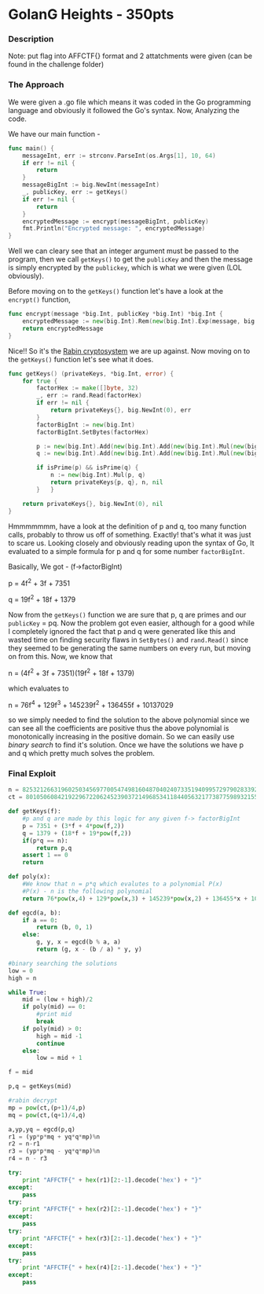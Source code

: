 # GolanG Heights - 350pts

### Description 

Note: put flag into AFFCTF{} format and 2 attatchments were given (can be found in the challenge folder)

### The Approach

We were given a .go file which means it was coded in the Go programming language and obviously it followed the Go's syntax. Now, Analyzing the code.

We have our main function - 

```Go
func main() {
	messageInt, err := strconv.ParseInt(os.Args[1], 10, 64)
	if err != nil {
		return
	}
	messageBigInt := big.NewInt(messageInt)
	_, publicKey, err := getKeys()
	if err != nil {
		return
	}
	encryptedMessage := encrypt(messageBigInt, publicKey)
	fmt.Println("Encrypted message: ", encryptedMessage)
}
```
Well we can cleary see that an integer argument must be passed to the program, then we call `getKeys()` to get the `publicKey` and then the message is simply encrypted by the `publickey`, which is what we were given (LOL obviously).

Before moving on to the `getKeys()` function let's have a look at the `encrypt()` function,

```Go
func encrypt(message *big.Int, publicKey *big.Int) *big.Int {
	encryptedMessage := new(big.Int).Rem(new(big.Int).Exp(message, big.NewInt(2), nil) , publicKey)
	return encryptedMessage
}
```

Nice!! So it's the [Rabin cryptosystem](https://en.wikipedia.org/wiki/Rabin_cryptosystem) we are up against. Now moving on to the `getKeys()` function let's see what it does.

```Go
func getKeys() (privateKeys, *big.Int, error) {
	for true {
		factorHex := make([]byte, 32)
		_, err := rand.Read(factorHex)
		if err != nil {
			return privateKeys{}, big.NewInt(0), err
		}
		factorBigInt := new(big.Int)
		factorBigInt.SetBytes(factorHex)

		p := new(big.Int).Add(new(big.Int).Add(new(big.Int).Mul(new(big.Int).Exp(factorBigInt, big.NewInt(2), nil), big.NewInt(4)), new(big.Int).Mul(factorBigInt, big.NewInt(3))), big.NewInt(7351))
		q := new(big.Int).Add(new(big.Int).Add(new(big.Int).Mul(new(big.Int).Exp(factorBigInt, big.NewInt(2), nil), big.NewInt(19)), new(big.Int).Mul(factorBigInt, big.NewInt(18))), big.NewInt(1379))

		if isPrime(p) && isPrime(q) {
			n := new(big.Int).Mul(p, q)
			return privateKeys{p, q}, n, nil
		}	}

	return privateKeys{}, big.NewInt(0), nil
}
```

Hmmmmmmm, have a look at the definition of p and q, too many function calls, probably to throw us off of something. Exactly! that's what it was just to scare us. Looking closely and obviously reading upon the syntax of Go, It evaluated to a simple formula for p and q for some number `factorBigInt`.

Basically, We got -  (f->factorBigInt)


p = 4f<sup>2</sup> + 3f + 7351

q = 19f<sup>2</sup> + 18f + 1379


Now from the `getKeys()` function we are sure that p, q are primes and our `publicKey` = pq. Now the problem got even easier, although for a good while I completely ignored the fact that p and q were generated like this and wasted time on finding security flaws in `SetBytes()` and `rand.Read()` since they seemed to be generating the same numbers on every run, but moving on from this. Now, we know that 


n = (4f<sup>2</sup> + 3f + 7351)(19f<sup>2</sup> + 18f + 1379)

which evaluates to 

n = 76f<sup>4</sup> + 129f<sup>3</sup> + 145239f<sup>2</sup> + 136455f + 10137029

so we simply needed to find the solution to the above polynomial since we can see all the coefficients are positive thus the above polynomial is monotonically increasing in the positive domain. So we can easily use *binary search* to find it's solution. Once we have the solutions we have p and q which pretty much solves the problem.

### Final Exploit

```python
n = 825321266319602503456977005474981604870402407335194099572979028339224439122246767155608828548258547874076592811333439775645799852274012447643240804287007452861599291275940862131595970247906775549656137041013432613989092491697319873901497907382123859210758943466373193369020798176192106305153278525778145033
ct = 801050608421922967220624523903721496853411844056321773877598932155971380872263121340024512973182420871402804237809506243995703890886804092449855251892886296340338442367792297266755554172082930224889412735287102163161928535579728998850091020972410977027707699268899998522781790134147981974412918582618345868

def getKeys(f):
	#p and q are made by this logic for any given f-> factorBigInt
	p = 7351 + (3*f + 4*pow(f,2))
	q = 1379 + (18*f + 19*pow(f,2))
	if(p*q == n):
		return p,q
	assert 1 == 0
	return

def poly(x):
	#We know that n = p*q which evalutes to a polynomial P(x)
	#P(x) - n is the following polynomial
	return 76*pow(x,4) + 129*pow(x,3) + 145239*pow(x,2) + 136455*x + 10137029 - n

def egcd(a, b):
    if a == 0:
        return (b, 0, 1)
    else:
        g, y, x = egcd(b % a, a)
        return (g, x - (b / a) * y, y)

#binary searching the solutions
low = 0
high = n

while True:
	mid = (low + high)/2
	if poly(mid) == 0:
		#print mid
		break
	if poly(mid) > 0:
		high = mid -1
		continue
	else:
		low = mid + 1

f = mid

p,q = getKeys(mid)

#rabin decrypt 
mp = pow(ct,(p+1)/4,p)
mq = pow(ct,(q+1)/4,q)

a,yp,yq = egcd(p,q)
r1 = (yp*p*mq + yq*q*mp)%n
r2 = n-r1
r3 = (yp*p*mq - yq*q*mp)%n
r4 = n - r3

try:
	print "AFFCTF{" + hex(r1)[2:-1].decode('hex') + "}"
except:
	pass
try:
	print "AFFCTF{" + hex(r2)[2:-1].decode('hex') + "}"
except:
	pass
try:
	print "AFFCTF{" + hex(r3)[2:-1].decode('hex') + "}"
except:
	pass
try:
	print "AFFCTF{" + hex(r4)[2:-1].decode('hex') + "}"
except:
	pass
```
